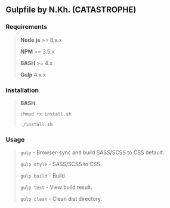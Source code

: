 ﻿## Gulpfile by N.Kh. (CATASTROPHE)

### Requirements
> **Node.js** >= 8.x.x
>
> **NPM** >= 3.5.x
>
> **BASH** >= 4.x
>
> **Gulp** 4.x.x

### Installation
>
>**BASH**
>
>`chmod +x install.sh`
>	
>`./install.sh`

### Usage
>`gulp` - Browser-sync and build SASS/SCSS to CSS default.
>
>`gulp style` - SASS/SCSS to CSS.
>		
>`gulp build` - Build.
>	
>`gulp test` - View build result.
>
>`gulp clean` - Clean dist directory.